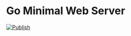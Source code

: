 # Go Minimal Web Server

[![Publish](https://github.com/nexys-system/go-min-web-server/actions/workflows/docker.yml/badge.svg)](https://github.com/nexys-system/go-min-web-server/actions/workflows/docker.yml)
